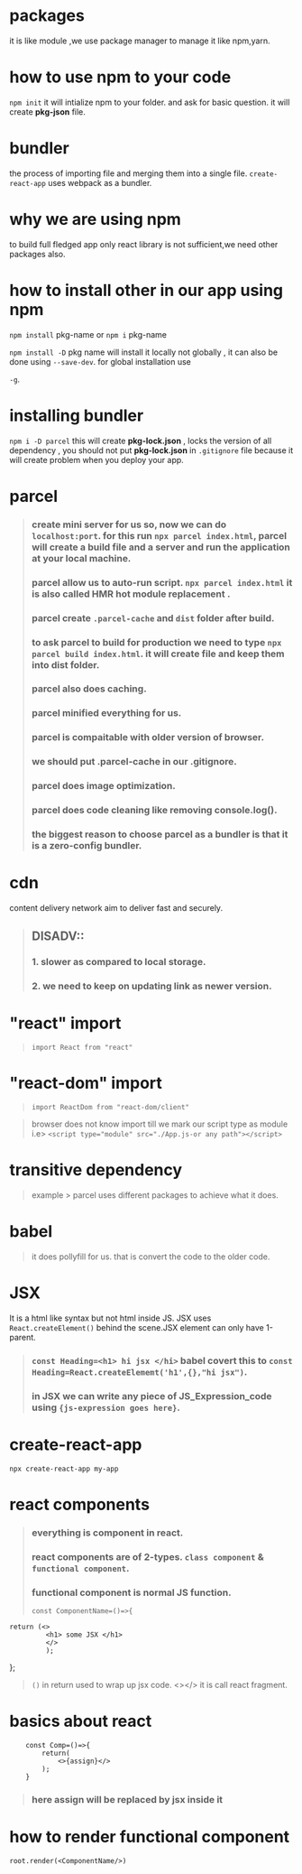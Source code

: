 # packages

it is like module ,we use package manager to manage it like npm,yarn.




# how to use npm to your code

`npm init`  it will intialize npm to your folder. and ask for basic question. it will create **pkg-json** file.


# bundler 

the process of importing file and merging them into a single file.
`create-react-app` uses webpack as a bundler.


# why we are using npm

to build full fledged app only react library is not sufficient,we need other packages also.

# how to install other in our app using npm

`npm install` pkg-name or `npm i` pkg-name

`npm install -D` pkg name will install it locally not globally , it can also be done using `--save-dev`. for global installation use 

`-g`.


# installing bundler

`npm i -D parcel`  this will create **pkg-lock.json** , locks the version of all dependency , you should not put **pkg-lock.json** in `.gitignore` file because it will create problem when you deploy your app.

# parcel

> ### create mini server for us so, now we can do `localhost:port`. for this run `npx parcel index.html`, parcel will create a build file and a server and run the application at your local machine.
> ### parcel allow us to auto-run script. `npx parcel index.html` it is also called **HMR** hot module replacement .
> ### parcel create `.parcel-cache` and `dist` folder after build.
> ### to ask parcel to build for production we need to type `npx parcel build index.html`. it will create file and keep them into dist folder.
> ### parcel also does caching.
> ### parcel minified everything for us.
> ### parcel is compaitable with older version of browser.
> ### we should put .parcel-cache in our .gitignore.
> ### parcel does image optimization.
> ### parcel does code cleaning like removing console.log().
> ### the biggest reason to choose parcel as a bundler is that **it is a zero-config bundler**.


# cdn

content delivery network aim to deliver fast and securely.

> ## DISADV:: 
> ### 1. slower as compared to local storage.
> ### 2. we need to keep on updating link as newer version.


# "react" import

> `import React from "react"`

# "react-dom" import

> `import ReactDom from "react-dom/client"`

>browser does not know import till we mark our script type as module i.e> `<script type="module" src="./App.js-or any path"></script>`



# transitive dependency
> example > parcel uses different packages to achieve what it does.

# babel
> it does pollyfill for us. that is convert the code to the older code.

# JSX

It is a html like syntax but not html inside JS. JSX uses `React.createElement()` behind the scene.JSX element can only have 1-parent.
> ### `const Heading=<h1> hi jsx </hi>` babel covert this to `const Heading=React.createElememt('h1',{},"hi jsx")`.
> ### in JSX we can write any piece of JS_Expression_code using `{js-expression goes here}`.
> ###
> ###
> ###
> ###
> ###
> ###

# create-react-app
`npx create-react-app my-app`

# react components

> ### everything is component in react.
> ### react components are of 2-types. `class component` & `functional component`.
> ### functional component is normal JS function. 
> ```
> const ComponentName=()=>{

    return (<> 
             <h1> some JSX </h1>
             </>
             );   
};
> `()` in return used to wrap up jsx code.
> <></> it is call react fragment.


# basics about react

``` const assign=( <h1> some JSX </h1>); 
    const Comp=()=>{
        return(
            <>{assign}</>
        );
    }
```
> ### here assign will be replaced by jsx inside it


# how to render functional component

`root.render(<ComponentName/>)`




